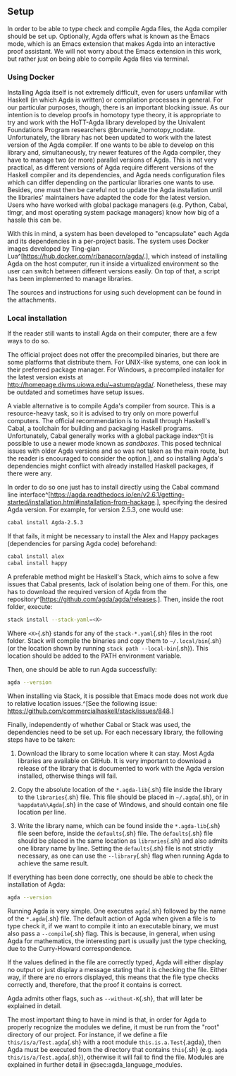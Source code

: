 ## Setup

In order to be able to type check and compile Agda files, the Agda compiler should be set up.
Optionally, Agda offers what is known as the Emacs mode, which is an Emacs extension that makes Agda into an interactive proof assistant.
We will not worry about the Emacs extension in this work, but rather just on being able to compile Agda files via terminal.


### Using Docker

Installing Agda itself is not extremely difficult, even for users unfamiliar with Haskell (in which Agda is written) or compilation processes in general.
For our particular purposes, though, there is an important blocking issue.
As our intention is to develop proofs in homotopy type theory, it is appropriate to try and work with the HoTT-Agda library developed by the Univalent Foundations Program researchers @brunerie_homotopy_nodate.
Unfortunately, the library has not been updated to work with the latest version of the Agda compiler.
If one wants to be able to develop on this library and, simultaneously, try newer features of the Agda compiler, they have to manage two (or more) parallel versions of Agda.
This is not very practical, as different versions of Agda require different versions of the Haskell compiler and its dependencies, and Agda needs configuration files which can differ depending on the particular libraries one wants to use.
Besides, one must then be careful not to update the Agda installation until the libraries' maintainers have adapted the code for the latest version.
Users who have worked with global package managers (e.g. Python, Cabal, tlmgr, and most operating system package managers) know how big of a hassle this can be.

With this in mind, a system has been developed to "encapsulate" each Agda and its dependencies in a per-project basis.
The system uses Docker images developed by Ting-gian Lua^[<https://hub.docker.com/r/banacorn/agda/>.], which instead of installing Agda on the host computer, run it inside a virtualized environment so the user can switch between different versions easily.
On top of that, a script has been implemented to manage libraries.

The sources and instructions for using such development can be found in the attachments.


### Local installation

If the reader still wants to install Agda on their computer, there are a few ways to do so.

The official project does not offer the precompiled binaries, but there are some platforms that distribute them.
For UNIX-like systems, one can look in their preferred package manager.
For Windows, a precompiled installer for the latest version exists at <http://homepage.divms.uiowa.edu/~astump/agda/>.
Nonetheless, these may be outdated and sometimes have setup issues.

A viable alternative is to compile Agda's compiler from source.
This is a resource-heavy task, so it is advised to try only on more powerful computers.
The official recommendation is to install through Haskell's Cabal, a toolchain for building and packaging Haskell programs.
Unfortunately, Cabal generally works with a global package index^[It is possible to use a newer mode known as *sandboxes*. This posed technical issues with older Agda versions and so was not taken as the main route, but the reader is encouraged to consider the option.], and so installing Agda's dependencies might conflict with already installed Haskell packages, if there were any.

In order to do so one just has to install directly using the Cabal command line interface^[<https://agda.readthedocs.io/en/v2.6.1/getting-started/installation.html#installation-from-hackage>.], specifying the desired Agda version. For example, for version 2.5.3, one would use:

```sh
cabal install Agda-2.5.3
```

If that fails, it might be necessary to install the Alex and Happy packages (dependencies for parsing Agda code) beforehand:

```sh
cabal install alex
cabal install happy
```

A preferable method might be Haskell's Stack, which aims to solve a few issues that Cabal presents, lack of isolation being one of them.
For this, one has to download the required version of Agda from the repository^[<https://github.com/agda/agda/releases>.].
Then, inside the root folder, execute:

```sh
stack install --stack-yaml=<X>
```

Where `<X>`{.sh} stands for any of the `stack-*.yaml`{.sh} files in the root folder.
Stack will compile the binaries and copy them to `~/.local/bin`{.sh} (or the location shown by running `stack path --local-bin`{.sh}).
This location should be added to the PATH environment variable.

Then, one should be able to run Agda successfully:

```sh
agda --version
```

When installing via Stack, it is possible that Emacs mode does not work due to relative location issues.^[See the following issue: <https://github.com/commercialhaskell/stack/issues/848>.]

Finally, independently of whether Cabal or Stack was used, the dependencies need to be set up.
For each necessary library, the following steps have to be taken:

1. Download the library to some location where it can stay.
Most Agda libraries are available on GitHub.
It is very important to download a release of the library that is documented to work with the Agda version installed, otherwise things will fail.

2. Copy the absolute location of the `*.agda-lib`{.sh} file inside the library to the `libraries`{.sh} file.
This file should be placed in `~/.agda`{.sh}, or in `%appdata%\Agda`{.sh} in the case of Windows, and should contain one file location per line.

3. Write the library name, which can be found inside the `*.agda-lib`{.sh} file seen before, inside the `defaults`{.sh} file.
The `defaults`{.sh} file should be placed in the same location as `libraries`{.sh} and also admits one library name by line.
Setting the `defaults`{.sh} file is not strictly necessary, as one can use the `--library`{.sh} flag when running Agda to achieve the same result.

If everything has been done correctly, one should be able to check the installation of Agda:

```sh
agda --version
```

Running Agda is very simple.
One executes `agda`{.sh} followed by the name of the `*.agda`{.sh} file.
The default action of Agda when given a file is to type check it, if we want to compile it into an executable binary, we must also pass a `--compile`{.sh} flag.
This is because, in general, when using Agda for mathematics, the interesting part is usually just the type checking, due to the Curry-Howard correspondence.

If the values defined in the file are correctly typed, Agda will either display no output or just display a message stating that it is checking the file.
Either way, if there are no errors displayed, this means that the file type checks correctly and, therefore, that the proof it contains is correct.

Agda admits other flags, such as `--without-K`{.sh}, that will later be explained in detail.

The most important thing to have in mind is that, in order for Agda to properly recognize the modules we define, it must be run from the "root" directory of our project.
For instance, if we define a file `this/is/a/Test.agda`{.sh} with a root module `this.is.a.Test`{.agda}, then Agda must be executed from the directory that contains `this`{.sh} (e.g. `agda this/is/a/Test.agda`{.sh}), otherwise it will fail to find the file.
Modules are explained in further detail in @sec:agda_language_modules.
